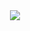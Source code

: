 <div align="center">
<img src="https://capsule-render.vercel.app/api?type=waving&color=gradient&height=250&section=header&text=Yujin%20Github&fontSize=90&fontAlignY=40" />
<!--
**Yujin-17/Yujin-17** is a ✨ _special_ ✨ repository because its `README.md` (this file) appears on your GitHub profile.

Here are some ideas to get you started:

- 🔭 I’m currently working on ...
- 🌱 I’m currently learning ...
- 👯 I’m looking to collaborate on ...
- 🤔 I’m looking for help with ...
- 💬 Ask me about ...
- 📫 How to reach me: ...
- 😄 Pronouns: ...
- ⚡ Fun fact: ...
-->
<div align=center>
<a href="https://hits.seeyoufarm.com"><img src="https://hits.seeyoufarm.com/api/count/incr/badge.svg?url=https%3A%2F%2Fgithub.com%2FYujin-17&count_bg=%23FC63B3&title_bg=%23E4B1B1&icon=github.svg&icon_color=%23E7E7E7&title=Github&edge_flat=false"/></a>
<div align=center> 
<br>
	
📚 **Tech Stack**
	
<img src="https://img.shields.io/badge/Spring Boot-6DB33F?style=flat&logo=springboot&logoColor=white"/>  <img src="https://img.shields.io/badge/Spring JPA-6DB33F?style=flat&logo=&logoColor=white"/>  <img src="https://img.shields.io/badge/Spring Security-6DB33F?style=flat&logo=springsecurity&logoColor=white"/>
<img src="https://img.shields.io/badge/JAVA-6DB33F?style=flat&logo=&logoColor=white"/>
<img src="https://img.shields.io/badge/JWT-6DB33F?style=flat&logo=&logoColor=white"/><br>
<img src="https://img.shields.io/badge/Redis Cache-DC382D?style=flat&logo=redis&logoColor=white"/>
<img src="https://img.shields.io/badge/QueryDSL-7957D5?style=flat&logo=&logoColor=white"/>
<img src="https://img.shields.io/badge/Caffeine-0000FF?style=flat&logo=caffeine&logoColor=white"/>

🔩 **DB**

<img src="https://img.shields.io/badge/MySQL-4479A1?style=flat&logo=mysql&logoColor=white"/>  <img src="https://img.shields.io/badge/Redis (AWS ElastiCache)-005571?style=flat&logo=&logoColor=white"/>

🗜 **DevOps**

<img src="https://img.shields.io/badge/AWS EC2-FF9900?style=flat&logo=amazonec2&logoColor=white"/>  <img src="https://img.shields.io/badge/AWS S3-FF9900?style=flat&logo=amazons3&logoColor=white"/>  
<img src="https://img.shields.io/badge/AWS Application Load Balancer-6DB33F?style=flat&logo=&logoColor=white"/>  <img src="https://img.shields.io/badge/AWS Auto Scaling-FF9900?style=flat&logo=&logoColor=white"/>  
<img src="https://img.shields.io/badge/AWS Code Delploy-6DB33F?style=flat&logo=&logoColor=white"/>  <img src="https://img.shields.io/badge/GitHub Actions-F05032?style=flat&logo=&logoColor=white"/> <img src="https://img.shields.io/badge/Docker-2496ED?style=flat&logo=docker&logoColor=white"/>  

⚖ **Test**

<img src="https://img.shields.io/badge/Junit5-25A162?style=flat&logo=junit5&logoColor=white"/>  <img src="https://img.shields.io/badge/Mockito-6DB33F?style=flat&logo=&logoColor=white"/>  <img src="https://img.shields.io/badge/Jmeter-D22128?style=flat&logo=apachejmeter&logoColor=white"/>  <img src="https://img.shields.io/badge/Postman-FF6C37?style=flat&logo=postman&logoColor=white"/>  

🖥 **Monitoring**

<img src="https://img.shields.io/badge/AWS CloudWatch-FF4F8B?style=flat&logo=amazoncloudwatch&logoColor=white"/>  <img src="https://img.shields.io/badge/Grafana-F46800?style=flat&logo=grafana&logoColor=white"/> <img src="https://img.shields.io/badge/Pinpoint-03C75A?style=flat&logo=&logoColor=white"/>  
</div>
	
[![Top Langs](https://github-readme-stats.vercel.app/api/top-langs/?username=Yujin-17&layout=compact)](https://github.com/anuraghazra/github-readme-stats)
![Anurag's GitHub stats](https://github-readme-stats.vercel.app/api?username=Yujin-17&show_icons=true&theme=radical)
